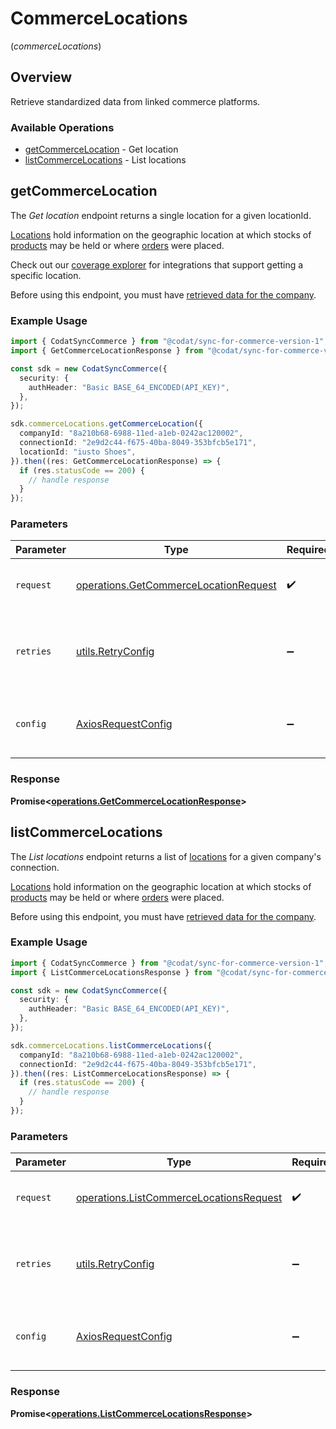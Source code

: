# CommerceLocations
(*commerceLocations*)

## Overview

Retrieve standardized data from linked commerce platforms.

### Available Operations

* [getCommerceLocation](#getcommercelocation) - Get location
* [listCommerceLocations](#listcommercelocations) - List locations

## getCommerceLocation

The *Get location* endpoint returns a single location for a given locationId.

[Locations](https://docs.codat.io/commerce-api#/schemas/Location) hold information on the geographic location at which stocks of [products](https://docs.codat.io/commerce-api#/schemas/Product) may be held or where [orders](https://docs.codat.io/commerce-api#/schemas/Order) were placed.

Check out our [coverage explorer](https://knowledge.codat.io/supported-features/commerce?view=tab-by-data-type&dataType=commerce-locations) for integrations that support getting a specific location.

Before using this endpoint, you must have [retrieved data for the company](https://docs.codat.io/sync-for-commerce-v1-api#/operations/refresh-company-data).


### Example Usage

```typescript
import { CodatSyncCommerce } from "@codat/sync-for-commerce-version-1";
import { GetCommerceLocationResponse } from "@codat/sync-for-commerce-version-1/dist/sdk/models/operations";

const sdk = new CodatSyncCommerce({
  security: {
    authHeader: "Basic BASE_64_ENCODED(API_KEY)",
  },
});

sdk.commerceLocations.getCommerceLocation({
  companyId: "8a210b68-6988-11ed-a1eb-0242ac120002",
  connectionId: "2e9d2c44-f675-40ba-8049-353bfcb5e171",
  locationId: "iusto Shoes",
}).then((res: GetCommerceLocationResponse) => {
  if (res.statusCode == 200) {
    // handle response
  }
});
```

### Parameters

| Parameter                                                                                      | Type                                                                                           | Required                                                                                       | Description                                                                                    |
| ---------------------------------------------------------------------------------------------- | ---------------------------------------------------------------------------------------------- | ---------------------------------------------------------------------------------------------- | ---------------------------------------------------------------------------------------------- |
| `request`                                                                                      | [operations.GetCommerceLocationRequest](../../models/operations/getcommercelocationrequest.md) | :heavy_check_mark:                                                                             | The request object to use for the request.                                                     |
| `retries`                                                                                      | [utils.RetryConfig](../../models/utils/retryconfig.md)                                         | :heavy_minus_sign:                                                                             | Configuration to override the default retry behavior of the client.                            |
| `config`                                                                                       | [AxiosRequestConfig](https://axios-http.com/docs/req_config)                                   | :heavy_minus_sign:                                                                             | Available config options for making requests.                                                  |


### Response

**Promise<[operations.GetCommerceLocationResponse](../../models/operations/getcommercelocationresponse.md)>**


## listCommerceLocations

The *List locations* endpoint returns a list of [locations](https://docs.codat.io/commerce-api#/schemas/Location) for a given company's connection.

[Locations](https://docs.codat.io/commerce-api#/schemas/Location) hold information on the geographic location at which stocks of [products](https://docs.codat.io/commerce-api#/schemas/Product) may be held or where [orders](https://docs.codat.io/commerce-api#/schemas/Order) were placed.

Before using this endpoint, you must have [retrieved data for the company](https://docs.codat.io/sync-for-commerce-v1-api#/operations/refresh-company-data).
    

### Example Usage

```typescript
import { CodatSyncCommerce } from "@codat/sync-for-commerce-version-1";
import { ListCommerceLocationsResponse } from "@codat/sync-for-commerce-version-1/dist/sdk/models/operations";

const sdk = new CodatSyncCommerce({
  security: {
    authHeader: "Basic BASE_64_ENCODED(API_KEY)",
  },
});

sdk.commerceLocations.listCommerceLocations({
  companyId: "8a210b68-6988-11ed-a1eb-0242ac120002",
  connectionId: "2e9d2c44-f675-40ba-8049-353bfcb5e171",
}).then((res: ListCommerceLocationsResponse) => {
  if (res.statusCode == 200) {
    // handle response
  }
});
```

### Parameters

| Parameter                                                                                          | Type                                                                                               | Required                                                                                           | Description                                                                                        |
| -------------------------------------------------------------------------------------------------- | -------------------------------------------------------------------------------------------------- | -------------------------------------------------------------------------------------------------- | -------------------------------------------------------------------------------------------------- |
| `request`                                                                                          | [operations.ListCommerceLocationsRequest](../../models/operations/listcommercelocationsrequest.md) | :heavy_check_mark:                                                                                 | The request object to use for the request.                                                         |
| `retries`                                                                                          | [utils.RetryConfig](../../models/utils/retryconfig.md)                                             | :heavy_minus_sign:                                                                                 | Configuration to override the default retry behavior of the client.                                |
| `config`                                                                                           | [AxiosRequestConfig](https://axios-http.com/docs/req_config)                                       | :heavy_minus_sign:                                                                                 | Available config options for making requests.                                                      |


### Response

**Promise<[operations.ListCommerceLocationsResponse](../../models/operations/listcommercelocationsresponse.md)>**


